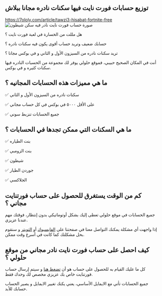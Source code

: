 ##  **توزيع حسابات فورت نايت فيها سكنات نادره مجانا ببلاش**

https://7ololy.com/article/tawzi3-hisabat-fortnite-free
![صورة حساب فورت نايت نادر فيه سكن شيطون](https://7ololy.com/_next/image?url=https%3A%2F%2Fadmin.7ololy.com%2Fuploads%2FUntitdf50gdf985gled_1_1a9cfe7fbb.jpg&w=3840&q=75 "free-rare-fortnite-account.png")

هل مللت من الخسارة في لعبة فورت نايت ؟

حسابك ضعيف وتريد حساب أقوى يكون فيه سكنات نادره ؟

تريد سكنات نادره من السيزون الأول و الثاني و في بوكس مجانا ؟

أنت في المكان الصحيح حبيبي، فموقع حلولي يوفر لك مجموعة من الحسبات النادره فيها سكنات كثيره و في بوكس.

## ما هي مميزات هذه الحسابات المجانيه ؟

✅ سكنات نادره من السيزون الأول و الثاني

✅ على الأقل ٥٠٠٠ في بوكس في كل حساب مجاني

✅ جميع الحسابات تنزبط سوني

## ما هي السكنات التي ممكن تجدها في الحسابات ؟

✅ بنت الطياره

✅ بنت الزومبي

✅ شيطون

✅ جوردن الطيار

✅ الجلاكسي

## كم من الوقت يستغرق للحصول على حساب فورتنايت مجاني ؟

جميع الحسابات في موقع حلولي تعطى إليك بشكل أوتوماتيكي بدون إنتظار، فوقتك مهم عندنا عزيزي.

إذا واجهت أي مشكلة يمكنك التواصل معنا في صفحتنا على  [الفايسبوك](https://facebook.com/7ololy)  أو  [التويتر](https://twitter.com/7ololy)  و سنقوم بحل مشكلتك كما كانت في أسرع وقت ممكن.

## كيف احصل على حساب فورت نايت نادر مجاني من موقع حلولي ؟

كل ما عليك القيام به للحصول على حساب هو أن  [تضغط هنا](https://gg-ez.net/)  و سيتم إرسال حساب فورتنايت خاص بك عزيزي مخصص لك وحدك فقط.

جميع الحسابات تأتي مع الايمايل الأساسي، يعني يكنك تغيير الايمايل و يصير الحساب حسابك للأبد.
